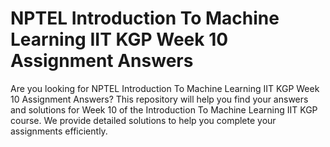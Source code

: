 # NPTEL Introduction To Machine Learning IIT KGP Week 10 Assignment Answers

Are you looking for NPTEL Introduction To Machine Learning IIT KGP Week 10 Assignment Answers? This repository will help you find your answers and solutions for Week 10 of the Introduction To Machine Learning IIT KGP course. We provide detailed solutions to help you complete your assignments efficiently.